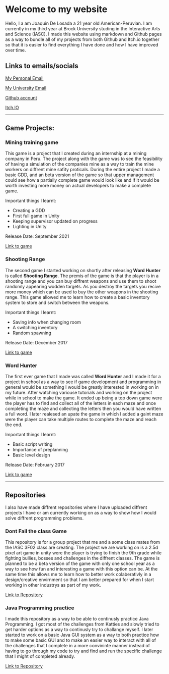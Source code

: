 # Welcome to my website

Hello, I a am Joaquin De Losada a 21 year old American-Peruvian. I am currently in my third year at Brock University studing in the Interactive Arts and Science (IASC). I made this website using markdown and Github pages as a way to bundle all of my projects from both Github and Itch.io together so that it is easier to find everything I have done and how I have improved over time.

## Links to emails/socials

[My Personal Email](mailto:joaquindelosada@hotmail.com?subject=[GitHub]%20Email)

[My University Email](mailto:jd19ul@brocku.ca?subject=[GitHub]%20Email)

[Github account](https://github.com/Montainproductions)

[Itch.IO](https://montain-productions.itch.io/)

---

## Game Projects:

### Mining training game
This game is a project that I created during an internship at a mining company in Peru. The project along with the game was to see the feasibility of having a simulation of the companies mine as a way to train the mine workers on diffrent mine safity proticals. During the entire project I made a basic GDD, and an beta version of the game so that upper management could see how a partially complete game would look like and if it would be worth investing more money on actual developers to make a complete game.

Important things I learnt:
- Creating a GDD
- First full game in Unity
- Keeping supervisor updated on progress
- Lighting in Unity

Release Date: September 2021

[Link to game](https://montain-productions.itch.io/untitled-safty-mining-game)

### Shooting Range
The second game I started working on shortly after releasing **Word Hunter** is called **Shooting Range**. The premis of the game is that the player is in a shooting range and you can buy diffrent weapons and use them to shoot randomly appearing wodden targets. As you destroy the targets you recive more money which can be used to buy the other weapons in the shooting range. This game allowed me to learn how to create a basic inventory system to store and switch between the weapons.

Important things I learnt:
- Saving info when changing room
- A switching inventory
- Random spawning

Release Date: December 2017

[Link to game](https://montain-productions.itch.io/shooting-range)

### Word Hunter
The first ever game that I made was called **Word Hunter** and I made it for a project in school as a way to see if game development and programming in general would be something I would be greatly interested in working on in my future. After watching variouse tutorials and working on the project while in school to make the game. It ended up being a top down game were the player has to find and collect all of the letters in each maze and once completing the maze and collecting the letters then you would have written a full word. I later realesed an upate the game in which I added a gaint maze were the player can take multiple routes to complete the maze and reach the end.

Important things I learnt:
- Basic script writing
- Importance of preplanning
- Basic level design

Release Date: February 2017

[Link to game](https://montain-productions.itch.io/word-hunter)

---

## Repositories
I also have made diffrent repositories where I have uploaded diffrent projects I have or am currently working on as a way to show how I would solve diffrent programming problems.


### Dont Fail the class Game
This repository is for a group project that me and a some class mates from the IASC 3F02 class are creating. The project we are working on is a 2.5d pixel art game in unity were the player is trying to finish the 9th grade while fighting bullies, bosses and challenges in the diffrent classes. The game is planned to be a beta version of the game with only one school year as a way to see how fun and interesting a game with this option can be. At the same time this allows me to learn how to better work colaberativly in a design/creative envirnment so that I am better prepared for when I start working in other industrys as part of my work.

[Link to Repository](https://github.com/Montainproductions/DontFailtheClass)

### Java Programming practice
I made this repository as a way to be able to continusly practice Java Programming. I got most of the challenges from Katties and slowly tried to get harder options as a way to continusly try to challange myself. I later started to work on a basic Java GUI system as a way to both practice how to make some basic GUI and to make an easier way to interact with all of the challenges that I complete in a more convininte manner instead of having to go through my code to try and find and run the specific challenge that I might of completed already.

[Link to Repository](https://github.com/Montainproductions/Java-Programming-Practice)